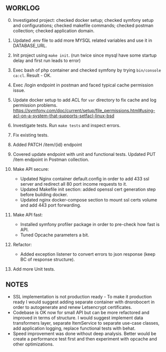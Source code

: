## WORKLOG
0. Investigated project: checked docker setup; checked symfony setup and configurations; checked makefile commands; checked postman collection; checked application domain.
1. Updated .env file to add more MYSQL related variables and use it in DATABASE_URL.
2. Init project using `make init`. (run twice since mysql have some startup delay and first run leads to error)
3. Exec bash of php container and checked symfony by trying `bin/console ca:cl`. Result - OK.
4. Exec /login endpoint in postman and faced typical cache permission issue.
5. Update docker setup to add ACL for `var` directory to fix cache and log permission problems. https://symfony.com/doc/current/setup/file_permissions.html#using-acl-on-a-system-that-supports-setfacl-linux-bsd
6. Investigate tests. Run `make tests` and inspect errors.
7. Fix existing tests.
8. Added PATCH /item/{id} endpoint
9. Covered update endpoint with unit and functional tests. Updated PUT /item endpoint in Postman collection.
10. Make API secure:
	- Updated Nginx container default.config in order to add 433 ssl server and redirect all 80 port income requests to it.
	- Updated Makefile init section: added openssl cert generation step before building docker.
	- Updated nginx docker-compose section to mount ssl certs volume and add 443 port forwarding.
11. Make API fast:
	- Installed symfony profiler package in order to pre-check how fast is API.
	- Tuned Opcache parameters a bit.

12. Refactor:
	- Added exception listener to convert errors to json response (keep BC of response structure).
13. Add more Unit tests.

## NOTES

- SSL implementation is not production ready - To make it production ready I would suggest adding separate container with dnsrobocert in order to autogenerate and renew Letsencrypt certificates.
- Codebase is OK now for small API but can be more refactored and improved in terms of structure. I would suggest implement data transformers layer, separate ItemService to separate use-case classes, add application logging, replace functional tests with behat.
- Speed improvement was done without deep analysis. Better would be create a performance test first and then experiment with opcache and other optimizations.
